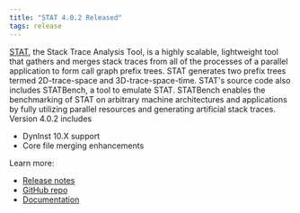 ```yaml
---
title: "STAT 4.0.2 Released"
tags: release
---
```


[STAT](https://github.com/LLNL/STAT), the Stack Trace Analysis Tool, is a highly scalable, lightweight tool that gathers and merges stack traces from all of the processes of a parallel application to form call graph prefix trees. STAT generates two prefix trees termed 2D-trace-space and 3D-trace-space-time. STAT's source code also includes STATBench, a tool to emulate STAT. STATBench enables the benchmarking of STAT on arbitrary machine architectures and applications by fully utilizing parallel resources and generating artificial stack traces. Version 4.0.2 includes 
- DynInst 10.X support
- Core file merging enhancements

Learn more:
- [Release notes](https://github.com/LLNL/STAT/releases/tag/v4.0.2)
- [GitHub repo](https://github.com/LLNL/STAT)
- [Documentation](https://github.com/LLNL/STAT/tree/develop/man)
